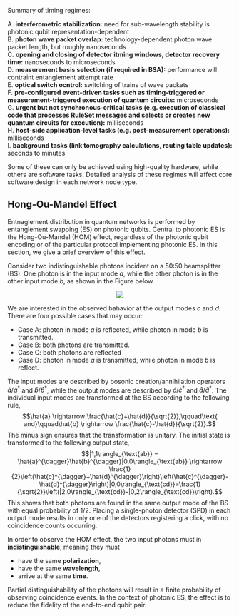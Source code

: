Summary of timing regimes:

A. __interferometric stabilization:__ need for sub-wavelength stability is photonic qubit representation-dependent  
B. __photon wave packet overlap:__ technology-dependent photon wave packet length, but roughly nanoseconds  
C. __opening and closing of detector itming windows, detector recovery time:__ nanoseconds to microseconds  
D. __measurement basis selection (if required in BSA):__ performance will contraint entanglement attempt rate  
E. __optical switch ocntrol:__ switching of trains of wave packets  
F. __pre-configured event-driven tasks such as timing-triggered or measurement-triggered execution of quantum circuits:__ microseconds  
G. __urgent but not synchronous-critical tasks (e.g. execution of classical code that processes RuleSet messages and selects or creates new quantum circuits for execution):__ milliseconds  
H. __host-side application-level tasks (e.g. post-measurement operations):__ milliseconds  
I. __background tasks (link tomography calculations, routing table updates):__ seconds to minutes  

Some of these can only be achieved using high-quality hardware, while others are software tasks. Detailed analysis of these regimes will affect core software design in each network node type.

## Hong-Ou-Mandel Effect

Entnaglement distribution in quantum networks is performed by entanglement swapping (ES) on photonic qubits.
Central to photonic ES is the Hong-Ou-Mandel (HOM) effect, regardless of the photonic qubit encoding or of the particular protocol implementing photonic ES.
in this section, we give a brief overview of this effect.

Consider two indistinguishable photons incident on a 50:50 beamsplitter (BS).
One photon is in the input mode _a_, while the other photon is in the other input mode _b_, as shown in the Figure below.

<p align="center">
  <img src="https://github.com/moonshot-nagayama-pj/playground/blob/main/michal/HOM.png"/>
</p>

We are interested in the observed bahavior at the output modes _c_ and _d_.
There are four possible cases that may occur:
- Case A: photon in mode _a_ is reflected, while photon in mode _b_ is transmitted.
- Case B: both photons are transmitted.
- Case C: both photons are reflected
- Case D: photon in mode _a_ is transmitted, while photon in mode _b_ is reflect.

The input modes are described by bosonic creation/annihilation operators $\hat{a}/\hat{a}^{\dagger}$ and $\hat{b}/\hat{b}^{\dagger}$, while the output modes are described by $\hat{c}/\hat{c}^{\dagger}$ and $\hat{d}/\hat{d}^{\dagger}$.
The individual input modes are transformed at the BS according to the following rule,
$$\hat{a} \rightarrow \frac{\hat{c}+\hat{d}}{\sqrt{2}},\qquad\text{ and}\qquad\hat{b} \rightarrow \frac{\hat{c}-\hat{d}}{\sqrt{2}}.$$
The minus sign ensures that the transformation is unitary.
The initial state is transformed to the following output state,
$$|1,1\rangle_{\text{ab}} = \hat{a}^{\dagger}\hat{b}^{\dagger}|0,0\rangle_{\text{ab}} \rightarrow \frac{1}{2}\left(\hat{c}^{\dagger}+\hat{d}^{\dagger}\right)\left(\hat{c}^{\dagger}-\hat{d}^{\dagger}\right)|0,0\rangle_{\text{cd}}=\frac{1}{\sqrt{2}}\left(|2,0\rangle_{\text{cd}}-|0,2\rangle_{\text{cd}}\right).$$
This shows that both photons are found in the same output mode of the BS with equal probability of $1/2$.
Placing a single-photon detector (SPD) in each output mode results in only one of the detectors registering a click, with no coincidence counts occurring.

In order to observe the HOM effect, the two input photons must in __indistinguishable__, meaning they must
- have the same __polarization__,
- have the same __wavelength__,
- arrive at the same __time__.

Partial distinguishability of the photons will result in a finite probability of observing coincidence events.
In the context of photonic ES, the effect is to reduce the fidelity of the end-to-end qubit pair.
